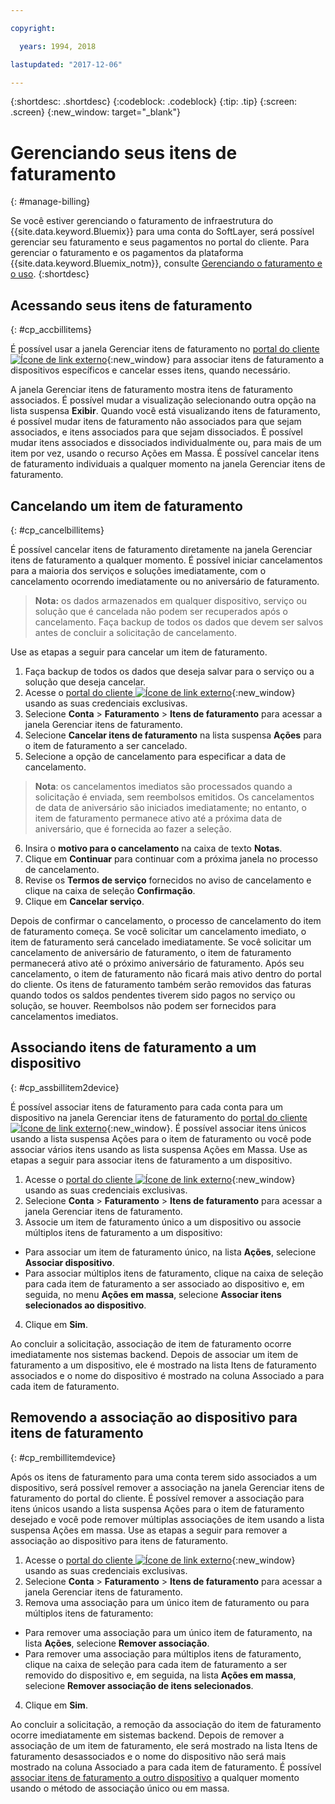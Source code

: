 ```yaml
---

copyright:

  years: 1994, 2018

lastupdated: "2017-12-06"

---
```


{:shortdesc: .shortdesc}
{:codeblock: .codeblock}
{:tip: .tip}
{:screen: .screen}
{:new_window: target="_blank"}


# Gerenciando seus itens de faturamento
{: #manage-billing}

Se você estiver gerenciando o faturamento de infraestrutura do {{site.data.keyword.Bluemix}} para uma conta do SoftLayer, será possível gerenciar seu faturamento e seus pagamentos no portal do cliente. Para gerenciar o faturamento e os pagamentos da plataforma {{site.data.keyword.Bluemix_notm}}, consulte [Gerenciando o faturamento e o uso](/docs/pricing/index.html#accounts).
{:shortdesc}

## Acessando seus itens de faturamento
{: #cp_accbillitems}

É possível usar a janela Gerenciar itens de faturamento no [portal do cliente ![Ícone de link externo](../icons/launch-glyph.svg)](https://control.softlayer.com/){:new_window} para associar itens de faturamento a dispositivos específicos e cancelar esses itens, quando necessário.

A janela Gerenciar itens de faturamento mostra itens de faturamento associados. É possível mudar a visualização selecionando outra opção na lista suspensa **Exibir**. Quando você está visualizando itens de faturamento, é possível mudar itens de faturamento não associados para que sejam associados, e itens associados para que sejam dissociados. É possível mudar itens associados e dissociados individualmente ou, para mais de um item por vez, usando o recurso Ações em Massa. É possível cancelar itens de faturamento individuais a qualquer momento na janela Gerenciar itens de faturamento.


## Cancelando um item de faturamento
{: #cp_cancelbillitems}

É possível cancelar itens de faturamento diretamente na janela Gerenciar itens de faturamento a qualquer momento. É possível iniciar cancelamentos para a maioria dos serviços e soluções imediatamente, com o cancelamento ocorrendo imediatamente ou no aniversário de faturamento.

> **Nota:** os dados armazenados em qualquer dispositivo, serviço ou solução que é cancelada não podem ser recuperados após o cancelamento. Faça backup de todos os dados que devem ser salvos antes de concluir a solicitação de cancelamento.

Use as etapas a seguir para cancelar um item de faturamento.

1. Faça backup de todos os dados que deseja salvar para o serviço ou a solução que deseja cancelar.
2. Acesse o [portal do cliente ![Ícone de link externo](../icons/launch-glyph.svg)](https://control.softlayer.com/){:new_window} usando as suas credenciais exclusivas.
3. Selecione **Conta** > **Faturamento** > **Itens de faturamento** para acessar a janela Gerenciar itens de faturamento.
4. Selecione **Cancelar itens de faturamento** na lista suspensa **Ações** para o item de faturamento a ser cancelado.
5. Selecione a opção de cancelamento para especificar a data de cancelamento.
>**Nota**: os cancelamentos imediatos são processados quando a solicitação é enviada, sem reembolsos emitidos. Os cancelamentos de data de aniversário são iniciados imediatamente; no entanto, o item de faturamento permanece ativo até a próxima data de aniversário, que é fornecida ao fazer a seleção.
6. Insira o **motivo para o cancelamento** na caixa de texto **Notas**.
7. Clique em **Continuar** para continuar com a próxima janela no processo de cancelamento.
8. Revise os **Termos de serviço** fornecidos no aviso de cancelamento e clique na caixa de seleção **Confirmação**.
9. Clique em **Cancelar serviço**.

Depois de confirmar o cancelamento, o processo de cancelamento do item de faturamento começa. Se você solicitar um cancelamento imediato, o item de faturamento será cancelado imediatamente. Se você solicitar um cancelamento de aniversário de faturamento, o item de faturamento permanecerá ativo até o próximo aniversário de faturamento. Após seu cancelamento, o item de faturamento não ficará mais ativo dentro do portal do cliente. Os itens de faturamento também serão removidos das faturas quando todos os saldos pendentes tiverem sido pagos no serviço ou solução, se houver. Reembolsos não podem ser fornecidos para cancelamentos imediatos.


## Associando itens de faturamento a um dispositivo
{: #cp_assbillitem2device}

É possível associar itens de faturamento para cada conta para um dispositivo na janela Gerenciar itens de faturamento do [portal do cliente ![Ícone de link externo](../icons/launch-glyph.svg)](https://control.softlayer.com/){:new_window}. É possível associar itens únicos usando a lista suspensa Ações para o item de faturamento ou você pode associar vários itens usando as lista suspensa Ações em Massa. Use as etapas a seguir para associar itens de faturamento a um dispositivo.

1. Acesse o [portal do cliente ![Ícone de link externo](../icons/launch-glyph.svg)](https://control.softlayer.com/){:new_window} usando as suas credenciais exclusivas.
2. Selecione **Conta** > **Faturamento** > **Itens de faturamento** para acessar a janela Gerenciar itens de faturamento.
3. Associe um item de faturamento único a um dispositivo ou associe múltiplos itens de faturamento a um dispositivo:
  * Para associar um item de faturamento único, na lista **Ações**, selecione **Associar dispositivo**.
  * Para associar múltiplos itens de faturamento, clique na caixa de seleção para cada item de faturamento a ser associado ao dispositivo e, em seguida, no menu **Ações em massa**, selecione **Associar itens selecionados ao dispositivo**.
4. Clique em **Sim**.

Ao concluir a solicitação, associação de item de faturamento ocorre imediatamente nos sistemas backend. Depois de associar um item de faturamento a um dispositivo, ele é mostrado na lista Itens de faturamento associados e o nome do dispositivo é mostrado na coluna Associado a para cada item de faturamento.


## Removendo a associação ao dispositivo para itens de faturamento
{: #cp_rembillitemdevice}

Após os itens de faturamento para uma conta terem sido associados a um dispositivo, será possível remover a associação na janela Gerenciar itens de faturamento do portal do cliente. É possível remover a associação para itens únicos usando a lista suspensa Ações para o item de faturamento desejado e você pode remover múltiplas associações de item usando a lista suspensa Ações em massa. Use as etapas a seguir para remover a associação ao dispositivo para itens de faturamento.

1. Acesse o [portal do cliente ![Ícone de link externo](../icons/launch-glyph.svg)](https://control.softlayer.com/){:new_window} usando as suas credenciais exclusivas.
2. Selecione **Conta** > **Faturamento** > **Itens de faturamento** para acessar a janela Gerenciar itens de faturamento.
3. Remova uma associação para um único item de faturamento ou para múltiplos itens de faturamento:
  * Para remover uma associação para um único item de faturamento, na lista **Ações**, selecione **Remover associação**.
  * Para remover uma associação para múltiplos itens de faturamento, clique na caixa de seleção para cada item de faturamento a ser removido do dispositivo e, em seguida, na lista **Ações em massa**, selecione **Remover associação de itens selecionados**.
4. Clique em **Sim**.

Ao concluir a solicitação, a remoção da associação do item de faturamento ocorre imediatamente em sistemas backend. Depois de remover a associação de um item de faturamento, ele será mostrado na lista Itens de faturamento desassociados e o nome do dispositivo não será mais mostrado na coluna Associado a para cada item de faturamento. É possível [associar itens de faturamento a outro dispositivo](/docs/customer-portal/cpmanacctbillpay.html#cp_assbillitem2device) a qualquer momento usando o método de associação único ou em massa.
